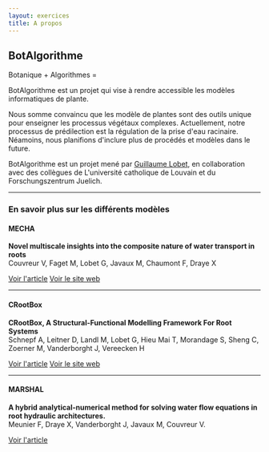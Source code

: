 ```yaml
---
layout: exercices
title: A propos
---
```


## BotAlgorithme


Botanique + Algorithmes = <span style="color: red;"><i class="fas fa-heart"></i></span>

BotAlgorithme est un projet qui vise à rendre accessible les modèles informatiques de plante. 

Nous somme convaincu que les modèle de plantes sont des outils unique pour enseigner les processus végétaux complexes. Actuellement, notre processus de prédilection est la régulation de la prise d'eau racinaire. Néamoins, nous planifions d'inclure plus de procédés et modèles dans le future.

BotAlgorithme est un projet mené par [Guillaume Lobet](www.guillaumelobet.be), en collaboration avec des collègues de L'université catholique de Louvain et du Forschungszentrum Juelich.



<hr>

### En savoir plus sur les différents modèles

<div class="mb-5">
</div>

#### MECHA
**Novel multiscale insights into the composite nature of water transport in roots**
<br>
Couvreur V, Faget M, Lobet G, Javaux M, Chaumont F, Draye X

<a class="btn btn-outline-primary btn-sm mb-1" href="http://biorxiv.org/content/early/2017/06/07/147314.full.pdf" target="_blank"><i class="fal fa-newspaper"></i> Voir l'article</a>
<a class="btn btn-outline-success btn-sm mb-1" href="https://mecharoot.github.io/" target="_blank"><i class="fal fa-link"></i> Voir le site web</a>
                                       

<hr>

#### CRootBox
**CRootBox, A Structural-Functional Modelling Framework For Root Systems**
<br>
Schnepf A, Leitner D, Landl M, Lobet G, Hieu Mai T, Morandage S, Sheng C, Zoerner M, Vanderborght J, Vereecken H

<a class="btn btn-outline-primary btn-sm mb-1" href="https://paperpile.com/shared/Y3OVEr" target="_blank"><i class="fal fa-newspaper"></i> Voir l'article</a>
<a class="btn btn-outline-success btn-sm mb-1" href="https://plant-root-soil-interactions-modelling.github.io/CRootBox/" target="_blank"><i class="fal fa-link"></i> Voir le site web</a>

<hr>

#### MARSHAL
**A hybrid analytical-numerical method for solving water flow equations in root hydraulic architectures.** 
<br>
Meunier F, Draye X, Vanderborght J, Javaux M, Couvreur V.  

<a class="btn btn-outline-primary btn-sm mb-1" href="https://paperpile.com/shared/pqeFaT" target="_blank"><i class="fal fa-newspaper"></i> Voir l'article</a>